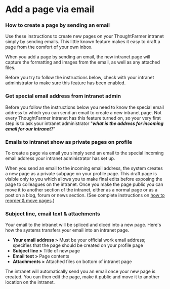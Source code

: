 # Add a page via email

### How to create a page by sending an email

Use these instructions to create new pages on your ThoughtFarmer intranet simply by sending emails. This little known feature makes it easy to draft a page from the comfort of your own inbox.  
  
When you add a page by sending an email, the new intranet page will capture the formatting and images from the email, as well as any attached files.  
  
Before you try to follow the instructions below, check with your intranet administrator to make sure this feature has been enabled.

### Get special email address from intranet admin

Before you follow the instructions below you need to know the special email address to which you can send an email to create a new intranet page. Not every ThoughtFarmer intranet has this feature turned on, so your very first step is to ask your intranet administrator "_**what is the address for incoming email for our intranet?**_"

### Emails to intranet show as private pages on profile

To create a page via email you simply send an email to the special incoming email address your intranet administrator has set up.  
  
When you send an email to the incoming email address, the system creates a new page as a private subpage on your profile page. This draft page is visible only to you which allows you to make final edits before exposing the page to colleagues on the intranet. Once you make the page public you can move it to another section of the intranet, either as a normal page or as a post on a blog, forum or news section. \(See complete instructions on [how to reorder & move pages](../edit-page-contents/reorder-and-move-pages.md).\)

### Subject line, email text & attachments

Your email to the intranet will be spliced and diced into a new page. Here's how the systems transfers your email into an intranet page.

* **Your email address &gt;** Must be your official work email address; specifies that the page should be created on your profile page
* **Subject line &gt;** Title of new page
* **Email text &gt;** Page contents
* **Attachments &gt;** Attached files on bottom of intranet page

The intranet will automatically send you an email once your new page is created. You can then edit the page, make it public and move it to another location on the intranet.

